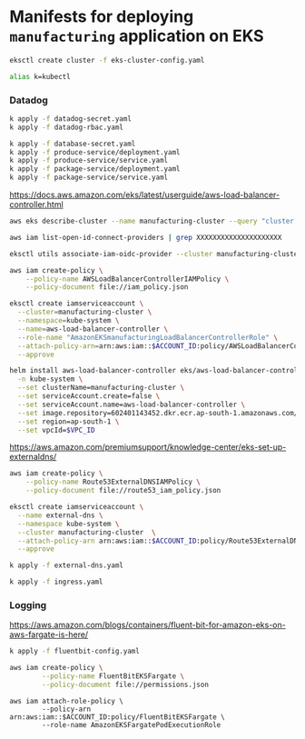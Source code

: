 # Manifests for deploying `manufacturing` application on EKS

```bash
eksctl create cluster -f eks-cluster-config.yaml
```

```bash
alias k=kubectl
```

### Datadog

```bash
k apply -f datadog-secret.yaml
k apply -f datadog-rbac.yaml
```

```bash
k apply -f database-secret.yaml
k apply -f produce-service/deployment.yaml
k apply -f produce-service/service.yaml
k apply -f package-service/deployment.yaml
k apply -f package-service/service.yaml
```

https://docs.aws.amazon.com/eks/latest/userguide/aws-load-balancer-controller.html

```bash
aws eks describe-cluster --name manufacturing-cluster --query "cluster.identity.oidc.issuer" --output text
```

```bash
aws iam list-open-id-connect-providers | grep XXXXXXXXXXXXXXXXXXXXX
```

```bash
eksctl utils associate-iam-oidc-provider --cluster manufacturing-cluster --approve
```


```bash
aws iam create-policy \
    --policy-name AWSLoadBalancerControllerIAMPolicy \
    --policy-document file://iam_policy.json
```

```bash
eksctl create iamserviceaccount \
  --cluster=manufacturing-cluster \
  --namespace=kube-system \
  --name=aws-load-balancer-controller \
  --role-name "AmazonEKSmanufacturingLoadBalancerControllerRole" \
  --attach-policy-arn=arn:aws:iam::$ACCOUNT_ID:policy/AWSLoadBalancerControllerIAMPolicy \
  --approve
```

```bash
helm install aws-load-balancer-controller eks/aws-load-balancer-controller \
  -n kube-system \
  --set clusterName=manufacturing-cluster \
  --set serviceAccount.create=false \
  --set serviceAccount.name=aws-load-balancer-controller \
  --set image.repository=602401143452.dkr.ecr.ap-south-1.amazonaws.com/amazon/aws-load-balancer-controller \
  --set region=ap-south-1 \
  --set vpcId=$VPC_ID
```

https://aws.amazon.com/premiumsupport/knowledge-center/eks-set-up-externaldns/

```bash
aws iam create-policy \
    --policy-name Route53ExternalDNSIAMPolicy \
    --policy-document file://route53_iam_policy.json
```

```bash
eksctl create iamserviceaccount \
  --name external-dns \
  --namespace kube-system \
  --cluster manufacturing-cluster  \
  --attach-policy-arn arn:aws:iam::$ACCOUNT_ID:policy/Route53ExternalDNSIAMPolicy \
  --approve
```

```bash
k apply -f external-dns.yaml
``` 

```bash
k apply -f ingress.yaml
```

### Logging

https://aws.amazon.com/blogs/containers/fluent-bit-for-amazon-eks-on-aws-fargate-is-here/

```bash
k apply -f fluentbit-config.yaml
```

```bash
aws iam create-policy \
        --policy-name FluentBitEKSFargate \
        --policy-document file://permissions.json 
```

```
aws iam attach-role-policy \
        --policy-arn arn:aws:iam::$ACCOUNT_ID:policy/FluentBitEKSFargate \
        --role-name AmazonEKSFargatePodExecutionRole
```